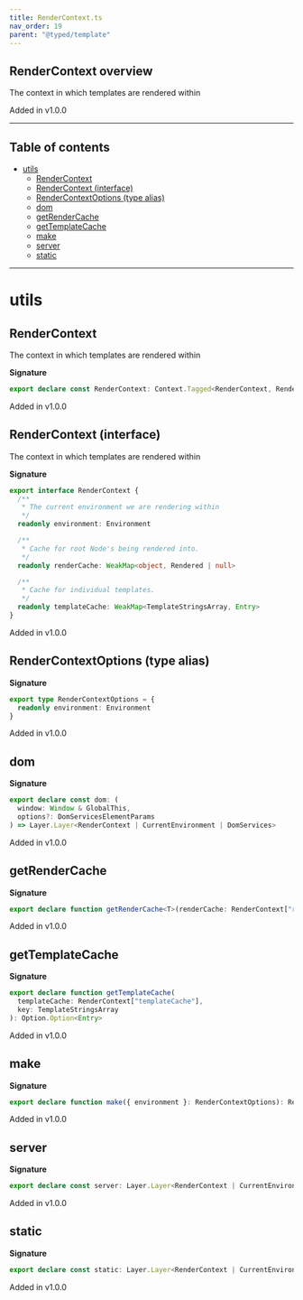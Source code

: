 ```yaml
---
title: RenderContext.ts
nav_order: 19
parent: "@typed/template"
---
```


## RenderContext overview

The context in which templates are rendered within

Added in v1.0.0

---

<h2 class="text-delta">Table of contents</h2>

- [utils](#utils)
  - [RenderContext](#rendercontext)
  - [RenderContext (interface)](#rendercontext-interface)
  - [RenderContextOptions (type alias)](#rendercontextoptions-type-alias)
  - [dom](#dom)
  - [getRenderCache](#getrendercache)
  - [getTemplateCache](#gettemplatecache)
  - [make](#make)
  - [server](#server)
  - [static](#static)

---

# utils

## RenderContext

The context in which templates are rendered within

**Signature**

```ts
export declare const RenderContext: Context.Tagged<RenderContext, RenderContext>
```

Added in v1.0.0

## RenderContext (interface)

The context in which templates are rendered within

**Signature**

```ts
export interface RenderContext {
  /**
   * The current environment we are rendering within
   */
  readonly environment: Environment

  /**
   * Cache for root Node's being rendered into.
   */
  readonly renderCache: WeakMap<object, Rendered | null>

  /**
   * Cache for individual templates.
   */
  readonly templateCache: WeakMap<TemplateStringsArray, Entry>
}
```

Added in v1.0.0

## RenderContextOptions (type alias)

**Signature**

```ts
export type RenderContextOptions = {
  readonly environment: Environment
}
```

Added in v1.0.0

## dom

**Signature**

```ts
export declare const dom: (
  window: Window & GlobalThis,
  options?: DomServicesElementParams
) => Layer.Layer<RenderContext | CurrentEnvironment | DomServices>
```

Added in v1.0.0

## getRenderCache

**Signature**

```ts
export declare function getRenderCache<T>(renderCache: RenderContext["renderCache"], key: object): Option.Option<T>
```

Added in v1.0.0

## getTemplateCache

**Signature**

```ts
export declare function getTemplateCache(
  templateCache: RenderContext["templateCache"],
  key: TemplateStringsArray
): Option.Option<Entry>
```

Added in v1.0.0

## make

**Signature**

```ts
export declare function make({ environment }: RenderContextOptions): RenderContext
```

Added in v1.0.0

## server

**Signature**

```ts
export declare const server: Layer.Layer<RenderContext | CurrentEnvironment, never, never>
```

Added in v1.0.0

## static

**Signature**

```ts
export declare const static: Layer.Layer<RenderContext | CurrentEnvironment, never, never>
```

Added in v1.0.0
